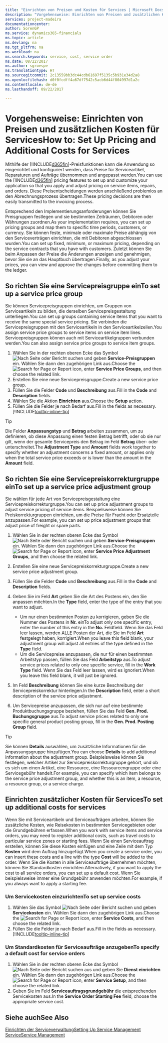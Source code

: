```yaml
---
title: "Einrichten von Preisen und Kosten für Services | Microsoft Docs"
description: "Vorgehensweise: Einrichten von Preisen und zusätzlichen Kosten für Services."
services: project-madeira
documentationcenter: 
author: SorenGP
ms.service: dynamics365-financials
ms.topic: article
ms.devlang: na
ms.tgt_pltfrm: na
ms.workload: na
ms.search.keywords: service, cost, service order
ms.date: 08/22/2017
ms.author: sgroespe
ms.translationtype: HT
ms.sourcegitcommit: 2c13559bb3dc44cdb61697f5135c5b931e34d2a8
ms.openlocfilehash: d0f0fcdff4a67df7542c5acb6d44f804997d1a2c
ms.contentlocale: de-de
ms.lasthandoff: 09/22/2017

---
```


# <a name="how-to-set-up-pricing-and-additional-costs-for-services"></a><span data-ttu-id="ca7ca-103">Vorgehensweise: Einrichten von Preisen und zusätzlichen Kosten für Services</span><span class="sxs-lookup"><span data-stu-id="ca7ca-103">How to: Set Up Pricing and Additional Costs for Services</span></span>
<span data-ttu-id="ca7ca-104">Mithilfe der [!INCLUDE[d365fin](includes/d365fin_md.md)]-Preisfunktionen kann die Anwendung so eingerichtet und konfiguriert werden, dass Preise für Serviceartikel, Reparaturen und Aufträge übernommen und angepasst werden.</span><span class="sxs-lookup"><span data-stu-id="ca7ca-104">You can use the [!INCLUDE[d365fin](includes/d365fin_md.md)] pricing features to set up and customize your application so that you apply and adjust pricing on service items, repairs, and orders.</span></span> <span data-ttu-id="ca7ca-105">Diese Preisentscheidungen werden anschließend problemlos an den Abrechnungsprozess übertragen.</span><span class="sxs-lookup"><span data-stu-id="ca7ca-105">These pricing decisions are then easily transmitted to the invoicing process.</span></span>  
  
<span data-ttu-id="ca7ca-106">Entsprechend den Implementierungsanforderungen können Sie Preisgruppen festlegen und sie bestimmten Zeiträumen, Debitoren oder Währungen zuordnen.</span><span class="sxs-lookup"><span data-stu-id="ca7ca-106">As your implementation requires, you can set up pricing groups and map them to specific time periods, customers, or currency.</span></span> <span data-ttu-id="ca7ca-107">Sie können feste, minimale oder maximale Preise abhängig von den Serviceverträgen einrichten, die mit Debitoren abgeschlossen wurden.</span><span class="sxs-lookup"><span data-stu-id="ca7ca-107">You can set up fixed, minimum, or maximum pricing, depending on the service contracts that you have with customers.</span></span> <span data-ttu-id="ca7ca-108">Zuletzt können Sie beim Anpassen der Preise die Änderungen anzeigen und genehmigen, bevor Sie sie an das Hauptbuch übertragen.</span><span class="sxs-lookup"><span data-stu-id="ca7ca-108">Finally, as you adjust your prices, you can view and approve the changes before committing them to the ledger.</span></span>  

## <a name="to-set-up-a-service-price-group"></a><span data-ttu-id="ca7ca-109">So richten Sie eine Servicepreisgruppe ein</span><span class="sxs-lookup"><span data-stu-id="ca7ca-109">To set up a service price group</span></span>
<span data-ttu-id="ca7ca-110">Sie können Servicepreisgruppen einrichten, um Gruppen von Serviceartikeln zu bilden, die derselben Servicepreisgestaltung unterliegen.</span><span class="sxs-lookup"><span data-stu-id="ca7ca-110">You can set up groups containing service items that you want to receive the same special service pricing.</span></span> <span data-ttu-id="ca7ca-111">Sie verbinden die Servicepreisgruppen mit den Serviceartikeln in den Serviceartikelzeilen.</span><span class="sxs-lookup"><span data-stu-id="ca7ca-111">You assign service price groups to service items on service item lines.</span></span> <span data-ttu-id="ca7ca-112">Servicepreisgruppen können auch mit Serviceartikelgruppen verbunden werden.</span><span class="sxs-lookup"><span data-stu-id="ca7ca-112">You can also assign service price groups to service item groups.</span></span>  

1. <span data-ttu-id="ca7ca-113">Wählen Sie in der rechten oberen Ecke das Symbol ![Nach Seite oder Bericht suchen](media/ui-search/search_small.png "Nach Seite oder Bericht suchen") und geben **Service-Preisgruppen** ein. Wählen Sie dann den zugehörigen Link aus.</span><span class="sxs-lookup"><span data-stu-id="ca7ca-113">Choose the ![Search for Page or Report](media/ui-search/search_small.png "Search for Page or Report icon") icon, enter **Service Price Groups**, and then choose the related link.</span></span>  
2. <span data-ttu-id="ca7ca-114">Erstellen Sie eine neue Servicepreisgruppe.</span><span class="sxs-lookup"><span data-stu-id="ca7ca-114">Create a new service price group.</span></span>  
3. <span data-ttu-id="ca7ca-115">Füllen Sie die Felder **Code** und **Beschreibung** aus.</span><span class="sxs-lookup"><span data-stu-id="ca7ca-115">Fill in the **Code** and **Description** fields.</span></span>  
4. <span data-ttu-id="ca7ca-116">Wählen Sie die Aktion **Einrichten** aus.</span><span class="sxs-lookup"><span data-stu-id="ca7ca-116">Choose the **Setup** action.</span></span>  
2. <span data-ttu-id="ca7ca-117">Füllen Sie die Felder je nach Bedarf aus.</span><span class="sxs-lookup"><span data-stu-id="ca7ca-117">Fill in the fields as necessary.</span></span> [!INCLUDE[tooltip-inline-tip](includes/tooltip-inline-tip_md.md)]  

 > [!Tip]
 > <span data-ttu-id="ca7ca-118">Die Felder **Anpassungstyp** und **Betrag** arbeiten zusammen, um zu definieren, ob diese Anpassung einen festen Betrag betrifft, oder ob sie nur gilt, wenn der gesamte Servicepreis den Betrag im Feld **Betrag** über- oder unterschreitet.</span><span class="sxs-lookup"><span data-stu-id="ca7ca-118">The **Adjustment Type** and **Amount** fields work together to specify whether an adjustment concerns a fixed amount, or applies only when the total service price exceeds or is lower than the amount in the **Amount** field.</span></span>  

## <a name="to-set-up-a-service-price-adjustment-group"></a><span data-ttu-id="ca7ca-119">So richten Sie eine Servicepreiskorrekturgruppe ein</span><span class="sxs-lookup"><span data-stu-id="ca7ca-119">To set up a service price adjustment group</span></span>  
<span data-ttu-id="ca7ca-120">Sie wählen für jede Art von Servicepreisgestaltung eine Servicepreiskorrekturgruppe.</span><span class="sxs-lookup"><span data-stu-id="ca7ca-120">You can set up price adjustment groups to adjust service pricing of service items.</span></span> <span data-ttu-id="ca7ca-121">Beispielsweise können Sie Preiskorrekturgruppen einrichten, um die Preise für Fracht oder Ersatzteile anzupassen.</span><span class="sxs-lookup"><span data-stu-id="ca7ca-121">For example, you can set up price adjustment groups that adjust price of freight or spare parts.</span></span>  
  
1. <span data-ttu-id="ca7ca-122">Wählen Sie in der rechten oberen Ecke das Symbol ![Nach Seite oder Bericht suchen](media/ui-search/search_small.png "Nach Seite oder Bericht suchen") und geben **Service-Preisgruppen** ein. Wählen Sie dann den zugehörigen Link aus.</span><span class="sxs-lookup"><span data-stu-id="ca7ca-122">Choose the ![Search for Page or Report](media/ui-search/search_small.png "Search for Page or Report icon") icon, enter **Service Price Adjustment Groups**, and then choose the related link.</span></span>  
2. <span data-ttu-id="ca7ca-123">Erstellen Sie eine neue Servicepreiskorrekturgruppe.</span><span class="sxs-lookup"><span data-stu-id="ca7ca-123">Create a new service price adjustment group.</span></span>  
3. <span data-ttu-id="ca7ca-124">Füllen Sie die Felder **Code** und **Beschreibung** aus.</span><span class="sxs-lookup"><span data-stu-id="ca7ca-124">Fill in the **Code** and **Description** fields.</span></span>  
4. <span data-ttu-id="ca7ca-125">Geben Sie im Feld **Art** geben Sie die Art des Postens ein, den Sie anpassen möchten.</span><span class="sxs-lookup"><span data-stu-id="ca7ca-125">In the **Type** field, enter the type of the entry that you want to adjust.</span></span>  
  
    * <span data-ttu-id="ca7ca-126">Um nur einen bestimmten Posten zu korrigieren, geben Sie die Nummer des Postens in **Nr.** ein</span><span class="sxs-lookup"><span data-stu-id="ca7ca-126">To adjust only one specific entry, enter the number of this entry in the **No.**</span></span> <span data-ttu-id="ca7ca-127">Feld</span><span class="sxs-lookup"><span data-stu-id="ca7ca-127">field.</span></span> <span data-ttu-id="ca7ca-128">Wenn Sie das Feld leer lassen, werden ALLE Posten der Art, die Sie im Feld **Art** festgelegt haben, korrigiert.</span><span class="sxs-lookup"><span data-stu-id="ca7ca-128">When you leave this field blank, your adjustment group will adjust all entries of the type defined in the **Type** field.</span></span>  
    * <span data-ttu-id="ca7ca-129">Um die Servicepreise anzupassen, die nur für einen bestimmten Arbeitstyp passen, füllen Sie das Feld **Arbeitstyp** aus.</span><span class="sxs-lookup"><span data-stu-id="ca7ca-129">To adjust service prices related to only one specific service, fill in the **Work Type** field.</span></span> <span data-ttu-id="ca7ca-130">Wenn Sie das Feld leer lassen, wird es ignoriert.</span><span class="sxs-lookup"><span data-stu-id="ca7ca-130">When you leave this field blank, it will just be ignored.</span></span>  
  
5. <span data-ttu-id="ca7ca-131">Im Feld **Beschreibung** können Sie eine kurze Beschreibung der Servicepreiskorrektur hinterlegen.</span><span class="sxs-lookup"><span data-stu-id="ca7ca-131">In the **Description** field, enter a short description of the service price adjustment.</span></span>  
6. <span data-ttu-id="ca7ca-132">Um Servicepreise anzupassen, die sich nur auf eine bestimmte Produktbuchungsgruppe beziehen, füllen Sie das Feld **Gen. Prod. Buchungsgruppe** aus.</span><span class="sxs-lookup"><span data-stu-id="ca7ca-132">To adjust service prices related to only one specific general product posting group, fill in the **Gen. Prod. Posting Group** field.</span></span>

> [!Tip]
> <span data-ttu-id="ca7ca-133">Sie können **Details** auswählen, um zusätzliche Informationen für die Anpassungsgruppe hinzufügen.</span><span class="sxs-lookup"><span data-stu-id="ca7ca-133">You can choose **Details** to add additional information about the adjustment group.</span></span> <span data-ttu-id="ca7ca-134">Beispielsweise können Sie festlegen, welcher Artikel zur Servicepreiskorrekturgruppe gehört, und ob es sich um einen Artikel, eine Ressource, eine Ressourcengruppe oder eine Servicegebühr handelt.</span><span class="sxs-lookup"><span data-stu-id="ca7ca-134">For example, you can specify which item belongs to the service price adjustment group, and whether this is an item, a resource, a resource group, or a service charge.</span></span>  

## <a name="to-set-up-additional-costs-for-services"></a><span data-ttu-id="ca7ca-135">Einrichten zusätzlicher Kosten für Services</span><span class="sxs-lookup"><span data-stu-id="ca7ca-135">To set up additional costs for services</span></span>
<span data-ttu-id="ca7ca-136">Wenn Sie mit Serviceartikeln und Serviceaufträgen arbeiten, können Sie zusätzliche Kosten, wie Reisekosten in bestimmten Servicegebieten oder die Grundgebühren erfassen.</span><span class="sxs-lookup"><span data-stu-id="ca7ca-136">When you work with service items and service orders, you may need to register additional costs, such as travel costs to particular service zones or starting fees.</span></span> <span data-ttu-id="ca7ca-137">Wenn Sie einen Serviceauftrag erstellen, können Sie diese Kosten einfügen und eine Zeile mit dem Typ **Kosten** wird dem Auftrag hinzugefügt.</span><span class="sxs-lookup"><span data-stu-id="ca7ca-137">When you create a service order, you can insert these costs and a line with the type **Cost** will be added to the order.</span></span> <span data-ttu-id="ca7ca-138">Wenn Sie die Kosten in alle Serviceaufträge übernehmen möchten, können Sie Standardkosten einrichten.</span><span class="sxs-lookup"><span data-stu-id="ca7ca-138">Alternatively, if you want to apply the cost to all service orders, you can set up a default cost.</span></span> <span data-ttu-id="ca7ca-139">Wenn Sie beispielsweise immer eine Grundgebühr anwenden möchten.</span><span class="sxs-lookup"><span data-stu-id="ca7ca-139">For example, if you always want to apply a starting fee.</span></span>
  
### <a name="to-set-up-service-costs"></a><span data-ttu-id="ca7ca-140">Um Servicekosten einzurichten</span><span class="sxs-lookup"><span data-stu-id="ca7ca-140">To set up service costs</span></span>
1. <span data-ttu-id="ca7ca-141">Wählen Sie das Symbol ![Nach Seite oder Bericht suchen](media/ui-search/search_small.png "Nach Seite oder Bericht suchen") und geben **Servicekosten** ein. Wählen Sie dann den zugehörigen Link aus.</span><span class="sxs-lookup"><span data-stu-id="ca7ca-141">Choose the ![Search for Page or Report](media/ui-search/search_small.png "Search for Page or Report icon") icon, enter **Service Costs**, and then choose the related link.</span></span> 
2. <span data-ttu-id="ca7ca-142">Füllen Sie die Felder je nach Bedarf aus.</span><span class="sxs-lookup"><span data-stu-id="ca7ca-142">Fill in the fields as necessary.</span></span> [!INCLUDE[tooltip-inline-tip](includes/tooltip-inline-tip_md.md)]  

### <a name="to-specify-a-default-cost-for-service-orders"></a><span data-ttu-id="ca7ca-143">Um Standardkosten für Serviceaufträge anzugeben</span><span class="sxs-lookup"><span data-stu-id="ca7ca-143">To specify a default cost for service orders</span></span>
1. <span data-ttu-id="ca7ca-144">Wählen Sie in der rechten oberen Ecke das Symbol ![Nach Seite oder Bericht suchen](media/ui-search/search_small.png "Nach Seite oder Bericht suchen") aus und geben Sie **Dienst einrichten** ein. Wählen Sie dann den zugehörigen Link aus.</span><span class="sxs-lookup"><span data-stu-id="ca7ca-144">Choose the ![Search for Page or Report](media/ui-search/search_small.png "Search for Page or Report icon") icon, enter **Service Setup**, and then choose the related link.</span></span> 
2. <span data-ttu-id="ca7ca-145">Geben Sie im Feld **Serviceauftragsgrundgebühr** die entsprechenden Servicekosten aus.</span><span class="sxs-lookup"><span data-stu-id="ca7ca-145">In the **Service Order Starting Fee** field, choose the appropriate service cost.</span></span>

## <a name="see-also"></a><span data-ttu-id="ca7ca-146">Siehe auch</span><span class="sxs-lookup"><span data-stu-id="ca7ca-146">See Also</span></span>
[<span data-ttu-id="ca7ca-147">Einrichten der Serviceverwaltung</span><span class="sxs-lookup"><span data-stu-id="ca7ca-147">Setting Up Service Management</span></span>](service-setup-service.md)  
[<span data-ttu-id="ca7ca-148">Service</span><span class="sxs-lookup"><span data-stu-id="ca7ca-148">Service Management</span></span>](service-service.md)  

